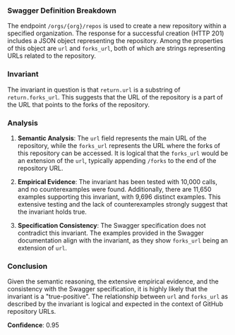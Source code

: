 ### Swagger Definition Breakdown
The endpoint `/orgs/{org}/repos` is used to create a new repository within a specified organization. The response for a successful creation (HTTP 201) includes a JSON object representing the repository. Among the properties of this object are `url` and `forks_url`, both of which are strings representing URLs related to the repository.

### Invariant
The invariant in question is that `return.url` is a substring of `return.forks_url`. This suggests that the URL of the repository is a part of the URL that points to the forks of the repository.

### Analysis
1. **Semantic Analysis**: The `url` field represents the main URL of the repository, while the `forks_url` represents the URL where the forks of this repository can be accessed. It is logical that the `forks_url` would be an extension of the `url`, typically appending `/forks` to the end of the repository URL.

2. **Empirical Evidence**: The invariant has been tested with 10,000 calls, and no counterexamples were found. Additionally, there are 11,650 examples supporting this invariant, with 9,696 distinct examples. This extensive testing and the lack of counterexamples strongly suggest that the invariant holds true.

3. **Specification Consistency**: The Swagger specification does not contradict this invariant. The examples provided in the Swagger documentation align with the invariant, as they show `forks_url` being an extension of `url`.

### Conclusion
Given the semantic reasoning, the extensive empirical evidence, and the consistency with the Swagger specification, it is highly likely that the invariant is a "true-positive". The relationship between `url` and `forks_url` as described by the invariant is logical and expected in the context of GitHub repository URLs.

**Confidence**: 0.95
